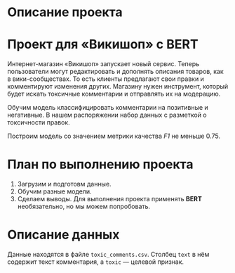 # Описание проекта

# Проект для «Викишоп» с BERT

Интернет-магазин «Викишоп» запускает новый сервис. Теперь пользователи могут редактировать и дополнять описания товаров, как в вики-сообществах. То есть клиенты предлагают свои правки и комментируют изменения других. Магазину нужен инструмент, который будет искать токсичные комментарии и отправлять их на модерацию.

Обучим модель классифицировать комментарии на позитивные и негативные. В нашем распоряжении набор данных с разметкой о токсичности правок.

Построим модель со значением метрики качества *F1* не меньше 0.75.

# План по выполнению проекта

1. Загрузим и подготовм данные.
2. Обучим разные модели.
3. Сделаем выводы.
Для выполнения проекта применять **BERT** необязательно, но мы можем попробовать.

# Описание данных

Данные находятся в файле `toxic_comments.csv`. Столбец `text` в нём содержит текст комментария, а `toxic` — целевой признак.
